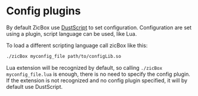 # Config plugins

By default ZicBox use [DustScript](https://github.com/apiel/dustscript) to set configuration. Configuration are set using a plugin, script language can be used, like Lua.

To load a different scripting language call zicBox like this:
```sh
./zicBox myconfig_file path/to/configLib.so
```

Lua extension will be recognized by default, so calling `./zicBox myconfig_file.lua` is enough, there is no need to specify the config plugin. If the extension is not recognized and no config plugin specified, it will by default use DustScript.

